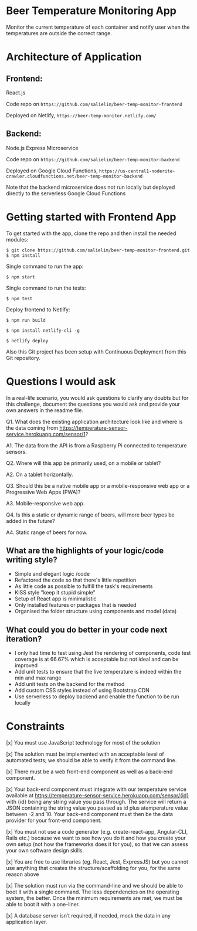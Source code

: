 # Beer Temperature Monitoring App

Monitor the current temperature of each container and notify user when the temperatures are outside the correct range.

# Architecture of Application

## Frontend:

React.js

Code repo on `https://github.com/salielim/beer-temp-monitor-frontend`

Deployed on Netlify, `https://beer-temp-monitor.netlify.com/`

## Backend:

Node.js Express Microservice

Code repo on `https://github.com/salielim/beer-temp-monitor-backend`

Deployed on Google Cloud Functions, `https://us-central1-noderite-crawler.cloudfunctions.net/beer-temp-monitor-backend`

Note that the backend microservice does not run locally but deployed directly to the serverless Google Cloud Functions

# Getting started with Frontend App

To get started with the app, clone the repo and then install the needed modules:

```
$ git clone https://github.com/salielim/beer-temp-monitor-frontend.git
$ npm install
```

Single command to run the app:

```
$ npm start
```

Single command to run the tests:

```
$ npm test
```

Deploy frontend to Netlify:

```
$ npm run build

$ npm install netlify-cli -g

$ netlify deploy
```

Also this Git project has been setup with Continuous Deployment from this Git repository.

# Questions I would ask

In a real-life scenario, you would ask questions to clarify any doubts but for this challenge, document the questions you would ask and provide your own answers in the readme file.

Q1. What does the existing application architecture look like and where is the data coming from https://temperature-sensor-service.herokuapp.com/sensor/1?

A1. The data from the API is from a Raspberry Pi connected to temperature sensors.

Q2. Where will this app be primarily used, on a mobile or tablet?

A2. On a tablet horizontally.

Q3. Should this be a native mobile app or a mobile-responsive web app or a Progressive Web Apps (PWA)?

A3. Mobile-responsive web app.

Q4. Is this a static or dynamic range of beers, will more beer types be added in the future?

A4. Static range of beers for now.

## What are the highlights of your logic/code writing style?

- Simple and elegant logic /code
- Refactored the code so that there's little repetition
- As little code as possible to fulfill the task's requirements
- KISS style "keep it stupid simple"
- Setup of React app is minimalistic
- Only installed features or packages that is needed
- Organised the folder structure using components and model (data)

## What could you do better in your code next iteration?

- I only had time to test using Jest the rendering of components, code test coverage is at 66.67% which is acceptable but not ideal and can be improved
- Add unit tests to ensure that the live temperature is indeed within the min and max range
- Add unit tests on the backend for the method
- Add custom CSS styles instead of using Bootstrap CDN
- Use serverless to deploy backend and enable the function to be run locally

# Constraints

[x] You must use JavaScript technology for most of the solution

[x] The solution must be implemented with an acceptable level of automated tests; we
should be able to verify it from the command line.

[x] There must be a web front-end component as well as a back-end component.

[x] Your back-end component must integrate with our temperature service available at https://temperature-sensor-service.herokuapp.com/sensor/{id} ​with ​{id} being any ​string ​value you pass through. The service will return a JSON containing the string value you passed as ​id ​plus a ​temperature ​value between ​-2 ​and ​10​. Your back-end component must then be the data provider for your front-end component.

[x] You must not use a code generator (e.g. create-react-app, Angular-CLI, Rails etc.) because we want to see how you do it and how you create your own setup (not how the frameworks does it for you), so that we can assess your own software design skills.

[x] You are free to use libraries (eg. React, Jest, ExpressJS) but you cannot use anything that creates the structure/scaffolding for you, for the same reason above

[x] The solution must run via the command-line and we should be able to boot it with a single command. The less dependencies on the operating system, the better. Once the minimum requirements are met, we must be able to boot it with a one-liner.

[x] A database server isn’t required, if needed, mock the data in any application layer.
